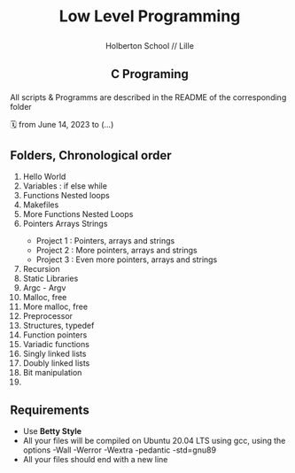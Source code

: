 # <p align="center">Low Level Programming</p>

<p align="center">Holberton School // Lille</p>

<h2><p align="center">C Programing</p></h2>
</p>All scripts & Programms are described in the README of the corresponding folder</p>
<p>🗓️ from June 14, 2023 to (...)</p>
<h2>Folders, Chronological order</h2>
<ol>
<li>Hello World</li>
<li>Variables : if else while</li>
<li>Functions Nested loops</li>
<li>Makefiles</li>
<li>More Functions Nested Loops</li>
<li>Pointers Arrays Strings</li>
<ul>
<li>Project 1 : Pointers, arrays and strings</li>
<li>Project 2 : More pointers, arrays and strings</li>
<li>Project 3 : Even more pointers, arrays and strings</li>
</ul>
<li>Recursion</li>
<li>Static Libraries</li>
<li>Argc - Argv</li>
<li>Malloc, free</li>
<li>More malloc, free</li>
<li>Preprocessor</li>
<li>Structures, typedef</li>
<li>Function pointers</li>
<li>Variadic functions</li>
<li>Singly linked lists</li>
<li>Doubly linked lists</li>
<li>Bit manipulation</li>
<li>
</ol>
<h2>Requirements</h2>
<ul>
<li>Use <strong>Betty Style</strong></li>
<li>All your files will be compiled on Ubuntu 20.04 LTS using gcc, using the options -Wall -Werror -Wextra -pedantic -std=gnu89</li>
<li>All your files should end with a new line</li>
</ul>
